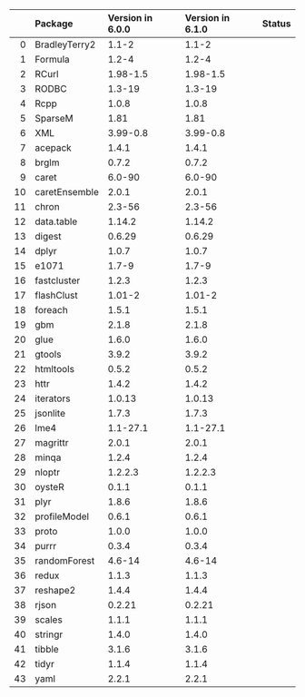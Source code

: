 <!-- markdown-link-check-disable -->

|    | Package       | Version in 6.0.0   | Version in 6.1.0   | Status   |
|---:|:--------------|:-------------------|:-------------------|:---------|
|  0 | BradleyTerry2 | 1.1-2              | 1.1-2              |          |
|  1 | Formula       | 1.2-4              | 1.2-4              |          |
|  2 | RCurl         | 1.98-1.5           | 1.98-1.5           |          |
|  3 | RODBC         | 1.3-19             | 1.3-19             |          |
|  4 | Rcpp          | 1.0.8              | 1.0.8              |          |
|  5 | SparseM       | 1.81               | 1.81               |          |
|  6 | XML           | 3.99-0.8           | 3.99-0.8           |          |
|  7 | acepack       | 1.4.1              | 1.4.1              |          |
|  8 | brglm         | 0.7.2              | 0.7.2              |          |
|  9 | caret         | 6.0-90             | 6.0-90             |          |
| 10 | caretEnsemble | 2.0.1              | 2.0.1              |          |
| 11 | chron         | 2.3-56             | 2.3-56             |          |
| 12 | data.table    | 1.14.2             | 1.14.2             |          |
| 13 | digest        | 0.6.29             | 0.6.29             |          |
| 14 | dplyr         | 1.0.7              | 1.0.7              |          |
| 15 | e1071         | 1.7-9              | 1.7-9              |          |
| 16 | fastcluster   | 1.2.3              | 1.2.3              |          |
| 17 | flashClust    | 1.01-2             | 1.01-2             |          |
| 18 | foreach       | 1.5.1              | 1.5.1              |          |
| 19 | gbm           | 2.1.8              | 2.1.8              |          |
| 20 | glue          | 1.6.0              | 1.6.0              |          |
| 21 | gtools        | 3.9.2              | 3.9.2              |          |
| 22 | htmltools     | 0.5.2              | 0.5.2              |          |
| 23 | httr          | 1.4.2              | 1.4.2              |          |
| 24 | iterators     | 1.0.13             | 1.0.13             |          |
| 25 | jsonlite      | 1.7.3              | 1.7.3              |          |
| 26 | lme4          | 1.1-27.1           | 1.1-27.1           |          |
| 27 | magrittr      | 2.0.1              | 2.0.1              |          |
| 28 | minqa         | 1.2.4              | 1.2.4              |          |
| 29 | nloptr        | 1.2.2.3            | 1.2.2.3            |          |
| 30 | oysteR        | 0.1.1              | 0.1.1              |          |
| 31 | plyr          | 1.8.6              | 1.8.6              |          |
| 32 | profileModel  | 0.6.1              | 0.6.1              |          |
| 33 | proto         | 1.0.0              | 1.0.0              |          |
| 34 | purrr         | 0.3.4              | 0.3.4              |          |
| 35 | randomForest  | 4.6-14             | 4.6-14             |          |
| 36 | redux         | 1.1.3              | 1.1.3              |          |
| 37 | reshape2      | 1.4.4              | 1.4.4              |          |
| 38 | rjson         | 0.2.21             | 0.2.21             |          |
| 39 | scales        | 1.1.1              | 1.1.1              |          |
| 40 | stringr       | 1.4.0              | 1.4.0              |          |
| 41 | tibble        | 3.1.6              | 3.1.6              |          |
| 42 | tidyr         | 1.1.4              | 1.1.4              |          |
| 43 | yaml          | 2.2.1              | 2.2.1              |          |